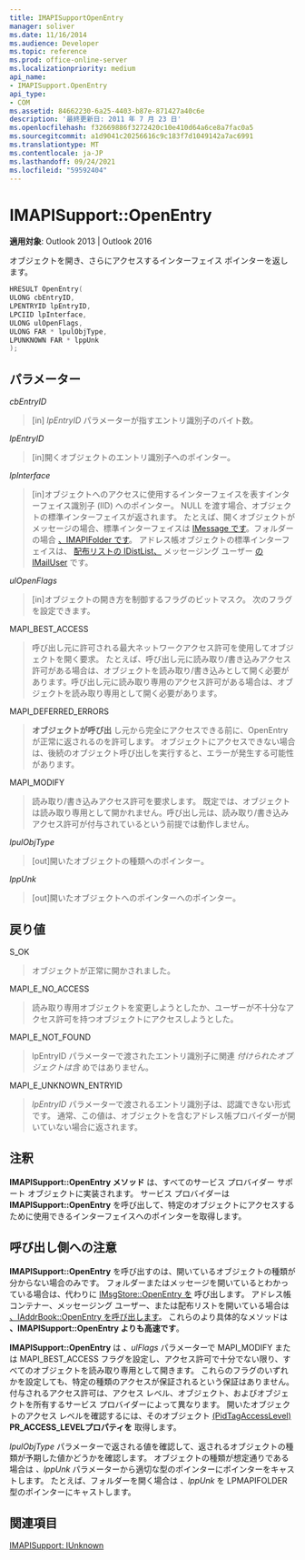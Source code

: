 ```yaml
---
title: IMAPISupportOpenEntry
manager: soliver
ms.date: 11/16/2014
ms.audience: Developer
ms.topic: reference
ms.prod: office-online-server
ms.localizationpriority: medium
api_name:
- IMAPISupport.OpenEntry
api_type:
- COM
ms.assetid: 84662230-6a25-4403-b87e-871427a40c6e
description: '最終更新日: 2011 年 7 月 23 日'
ms.openlocfilehash: f32669886f3272420c10e410d64a6ce8a7fac0a5
ms.sourcegitcommit: a1d9041c20256616c9c183f7d1049142a7ac6991
ms.translationtype: MT
ms.contentlocale: ja-JP
ms.lasthandoff: 09/24/2021
ms.locfileid: "59592404"
---
```

# <a name="imapisupportopenentry"></a>IMAPISupport::OpenEntry

  
  
**適用対象**: Outlook 2013 | Outlook 2016 
  
オブジェクトを開き、さらにアクセスするインターフェイス ポインターを返します。 
  
```cpp
HRESULT OpenEntry(
ULONG cbEntryID,
LPENTRYID lpEntryID,
LPCIID lpInterface,
ULONG ulOpenFlags,
ULONG FAR * lpulObjType,
LPUNKNOWN FAR * lppUnk
);
```

## <a name="parameters"></a>パラメーター

 _cbEntryID_
  
> [in]  _lpEntryID_ パラメーターが指すエントリ識別子のバイト数。 
    
 _lpEntryID_
  
> [in]開くオブジェクトのエントリ識別子へのポインター。
    
 _lpInterface_
  
> [in]オブジェクトへのアクセスに使用するインターフェイスを表すインターフェイス識別子 (IID) へのポインター。 NULL を渡す場合、オブジェクトの標準インターフェイスが返されます。 たとえば、開くオブジェクトがメッセージの場合、標準インターフェイスは [IMessage です](imessageimapiprop.md)。フォルダーの場合 [、IMAPIFolder です](imapifolderimapicontainer.md)。 アドレス帳オブジェクトの標準インターフェイスは、 [配布リストの IDistList、](idistlistimapicontainer.md) メッセージング ユーザー [の IMailUser](imailuserimapiprop.md) です。 
    
 _ulOpenFlags_
  
> [in]オブジェクトの開き方を制御するフラグのビットマスク。 次のフラグを設定できます。
    
MAPI_BEST_ACCESS 
  
> 呼び出し元に許可される最大ネットワークアクセス許可を使用してオブジェクトを開く要求。 たとえば、呼び出し元に読み取り/書き込みアクセス許可がある場合は、オブジェクトを読み取り/書き込みとして開く必要があります。呼び出し元に読み取り専用のアクセス許可がある場合は、オブジェクトを読み取り専用として開く必要があります。 
    
MAPI_DEFERRED_ERRORS 
  
> **オブジェクトが呼び出** し元から完全にアクセスできる前に、OpenEntry が正常に返されるのを許可します。 オブジェクトにアクセスできない場合は、後続のオブジェクト呼び出しを実行すると、エラーが発生する可能性があります。 
    
MAPI_MODIFY 
  
> 読み取り/書き込みアクセス許可を要求します。 既定では、オブジェクトは読み取り専用として開かれません。呼び出し元は、読み取り/書き込みアクセス許可が付与されているという前提では動作しません。 
    
 _lpulObjType_
  
> [out]開いたオブジェクトの種類へのポインター。
    
 _lppUnk_
  
> [out]開いたオブジェクトへのポインターへのポインター。
    
## <a name="return-value"></a>戻り値

S_OK 
  
> オブジェクトが正常に開かされました。
    
MAPI_E_NO_ACCESS 
  
> 読み取り専用オブジェクトを変更しようとしたか、ユーザーが不十分なアクセス許可を持つオブジェクトにアクセスしようとした。
    
MAPI_E_NOT_FOUND 
  
> lpEntryID パラメーターで渡されたエントリ識別子に関連  _付けられたオブジェクトは含_ めではありません。 
    
MAPI_E_UNKNOWN_ENTRYID 
  
> _lpEntryID_ パラメーターで渡されるエントリ識別子は、認識できない形式です。 通常、この値は、オブジェクトを含むアドレス帳プロバイダーが開いていない場合に返されます。 
    
## <a name="remarks"></a>注釈

**IMAPISupport::OpenEntry メソッド** は、すべてのサービス プロバイダー サポート オブジェクトに実装されます。 サービス プロバイダーは **IMAPISupport::OpenEntry** を呼び出して、特定のオブジェクトにアクセスするために使用できるインターフェイスへのポインターを取得します。 
  
## <a name="notes-to-callers"></a>呼び出し側への注意

**IMAPISupport::OpenEntry** を呼び出すのは、開いているオブジェクトの種類が分からない場合のみです。 フォルダーまたはメッセージを開いているとわかっている場合は、代わりに [IMsgStore::OpenEntry を](imsgstore-openentry.md) 呼び出します。 アドレス帳コンテナー、メッセージング ユーザー、または配布リストを開いている場合は [、IAddrBook::OpenEntry を呼び出します](iaddrbook-openentry.md)。 これらのより具体的なメソッドは **、IMAPISupport::OpenEntry よりも高速です**。 
  
 **IMAPISupport::OpenEntry** は  _、ulFlags_ パラメーターで MAPI_MODIFY または MAPI_BEST_ACCESS フラグを設定し、アクセス許可で十分でない限り、すべてのオブジェクトを読み取り専用として開きます。 これらのフラグのいずれかを設定しても、特定の種類のアクセスが保証されるという保証はありません。付与されるアクセス許可は、アクセス レベル、オブジェクト、およびオブジェクトを所有するサービス プロバイダーによって異なります。 開いたオブジェクトのアクセス レベルを確認するには、そのオブジェクト [(PidTagAccessLevel)](pidtagaccesslevel-canonical-property.md) **PR_ACCESS_LEVELプロパティを** 取得します。
  
_lpulObjType_ パラメーターで返される値を確認して、返されるオブジェクトの種類が予期した値かどうかを確認します。 オブジェクトの種類が想定通りである場合は  _、lppUnk_ パラメーターから適切な型のポインターにポインターをキャストします。 たとえば、フォルダーを開く場合は  _、lppUnk_ を LPMAPIFOLDER 型のポインターにキャストします。 
  
## <a name="see-also"></a>関連項目



[IMAPISupport: IUnknown](imapisupportiunknown.md)

